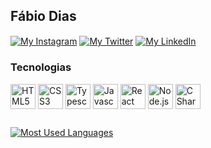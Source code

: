 ## Fábio Dias

<div>
  <a href="https://www.instagram.com/fabiof2x/" target="_blank" rel="noopener noreferrer"><img align="center" alt="My Instagram" src="https://img.shields.io/badge/fabiof2x-E4405F?style=for-the-badge&logo=instagram&logoColor=white"></a>
  <a href="https://twitter.com/fabiof2x" target="_blank" rel="noopener noreferrer"><img align="center" alt="My Twitter" src="https://img.shields.io/badge/fabiof2x-1DA1F2?style=for-the-badge&logo=twitter&logoColor=white"></a>
  <a href="https://www.linkedin.com/in/fabiof2x/" target="_blank" rel="noopener noreferrer"><img align="center" alt="My LinkedIn" src="https://img.shields.io/badge/Fábio Dias-0077B5?style=for-the-badge&logo=linkedin&logoColor=white"></a>
</div>

### Tecnologias

<div style="display: inline_block">
  <a href="https://github.com/fabiof2x" target="_blank" rel="noopener noreferrer"><img align="center" alt="HTML5" heigth="30" width="40" src="https://cdn.jsdelivr.net/gh/devicons/devicon/icons/html5/html5-original.svg"></a>
  <a href="https://github.com/fabiof2x" target="_blank" rel="noopener noreferrer"><img align="center" alt="CSS3" heigth="30" width="40" src="https://cdn.jsdelivr.net/gh/devicons/devicon/icons/css3/css3-original.svg"></a>
  <a href="https://github.com/fabiof2x" target="_blank" rel="noopener noreferrer"><img align="center" alt="Typescript" heigth="30" width="40" src="https://cdn.jsdelivr.net/gh/devicons/devicon/icons/typescript/typescript-original.svg"></a>
  <a href="https://github.com/fabiof2x" target="_blank" rel="noopener noreferrer"><img align="center" alt="Javascript" heigth="30" width="40" src="https://cdn.jsdelivr.net/gh/devicons/devicon/icons/javascript/javascript-original.svg"></a>
  <a href="https://github.com/fabiof2x" target="_blank" rel="noopener noreferrer"><img align="center" alt="React" heigth="30" width="40" src="https://cdn.jsdelivr.net/gh/devicons/devicon/icons/react/react-original.svg"></a>
  <a href="https://github.com/fabiof2x" target="_blank" rel="noopener noreferrer"><img align="center" alt="Node.js" heigth="30" width="40" src="https://cdn.jsdelivr.net/gh/devicons/devicon/icons/nodejs/nodejs-original.svg"></a>
  <a href="https://github.com/fabiof2x" target="_blank" rel="noopener noreferrer"><img align="center" alt="C Sharp" heigth="30" width="40" src="https://cdn.jsdelivr.net/gh/devicons/devicon/icons/csharp/csharp-original.svg"></a>
</div>

##

<div>
  <a href="https://github.com/fabiof2x" target="_blank" rel="noopener noreferrer"><img align="center" alt="Most Used Languages" src="https://github-readme-stats-xi-gray.vercel.app/api/top-langs/?username=fabiof2x&layout=compact&langs_count=7&theme=dracula"></a>
</div>
